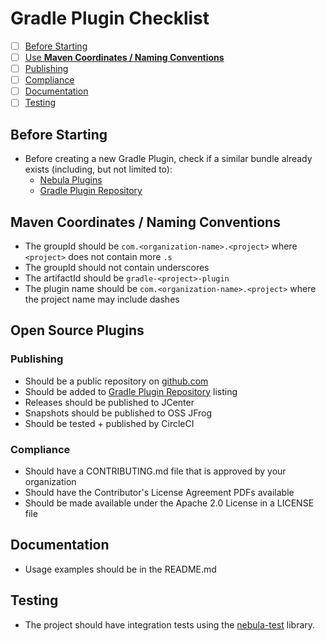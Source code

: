 # Gradle Plugin Checklist

- [ ] [Before Starting](#before-starting)
- [ ] [Use **Maven Coordinates / Naming Conventions**](#maven-coordinates-naming-conventions)
- [ ] [Publishing](#publishing)
- [ ] [Compliance](#compliance)
- [ ] [Documentation](#documentation)
- [ ] [Testing](#testing)

## Before Starting

- Before creating a new Gradle Plugin, check if a similar bundle already exists
  (including, but not limited to):
  - [Nebula Plugins](http://nebula-plugins.github.io/)
  - [Gradle Plugin Repository](https://plugins.gradle.org/)

## Maven Coordinates / Naming Conventions

- The groupId should be ``com.<organization-name>.<project>`` where ``<project>`` does not contain
more ``.s``
- The groupId should not contain underscores
- The artifactId should be ``gradle-<project>-plugin``
- The plugin name should be ``com.<organization-name>.<project>`` where the project name may include
 dashes

## Open Source Plugins

### Publishing

- Should be a public repository on [github.com](https://github.com/)
- Should be added to [Gradle Plugin Repository](https://plugins.gradle.org/) listing
- Releases should be published to JCenter
- Snapshots should be published to OSS JFrog
- Should be tested + published by CircleCI

### Compliance

- Should have a CONTRIBUTING.md file that is approved by your organization
- Should have the Contributor's License Agreement PDFs available
- Should be made available under the Apache 2.0 License in a LICENSE file

## Documentation

- Usage examples should be in the README.md

## Testing

- The project should have integration tests using the
  [nebula-test](https://github.com/nebula-plugins/nebula-test) library.
